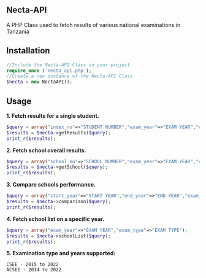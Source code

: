 ## Necta-API
A PHP Class used to fetch results of various national examinations in Tanzania

## Installation
```php
//Include the Necta-API Class in your project
require_once ('necta_api.php');
//Create a new instance of the Necta-API Class
$necta = new NectaAPI();
```

## Usage
**1. Fetch results for a single student.**
```php
$query = array("index_no"=>"STUDENT NUMBER","exam_year"=>"EXAM YEAR","exam_type"=>"EXAM TYPE");
$results = $necta->getResults($query);
print_r($results);
```

**2. Fetch school overall results.**
```php
$query = array("school_no"=>"SCHOOL NUMBER","exam_year"=>"EXAM YEAR","exam_type"=>"EXAM TYPE");
$results = $necta->getSchool($query);
print_r($results);
```

**3. Compare schools performance.**
```php
$query = array("start_year"=>"START YEAR","end_year"=>"END YEAR","exam_type"=>"EXAM TYPE","schools"=>"school number 1, school number 2, school number 3....");
$results = $necta->comparison($query);
print_r($results);
```

**4. Fetch school list on a specific year.**
```php
$query = array("exam_year"=>"EXAM YEAR","exam_type"=>"EXAM TYPE");
$results = $necta->schoolList($query);
print_r($results);
```

**5. Examination type and years supported:**
```
CSEE - 2015 to 2022
ACSEE - 2014 to 2022
```
